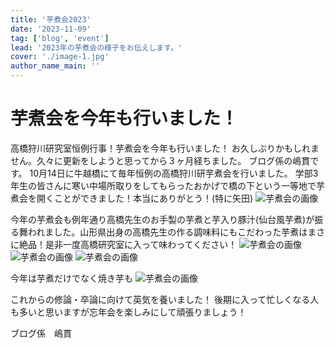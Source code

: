```yaml
---
title: '芋煮会2023'
date: '2023-11-09'
tag: ['blog', 'event']
lead: '2023年の芋煮会の様子をお伝えします。'
cover: './image-1.jpg'
author_name_main: ''
---
```


# 芋煮会を今年も行いました！

高橋狩川研究室恒例行事！芋煮会を今年も行いました！
お久しぶりかもしれません。久々に更新をしようと思ってから３ヶ月経ちました。
ブログ係の嶋貫です。
10月14日に牛越橋にて毎年恒例の高橋狩川研芋煮会を行いました。
学部3年生の皆さんに寒い中場所取りをしてもらったおかげで橋の下という一等地で芋煮会を開くことができました！本当にありがとう！(特に矢田)
![芋煮会の画像](./image-1.jpg)

今年の芋煮会も例年通り高橋先生のお手製の芋煮と芋入り豚汁(仙台風芋煮)が振る舞われました。山形県出身の高橋先生の作る調味料にもこだわった芋煮はまさに絶品！是非一度高橋研究室に入って味わってください！
![芋煮会の画像](./image-2.jpg)
![芋煮会の画像](./image-3.jpg)
![芋煮会の画像](./image-4.jpg)

今年は芋煮だけでなく焼き芋も
![芋煮会の画像](./image-5.jpg)

これからの修論・卒論に向けて英気を養いました！
後期に入って忙しくなる人も多いと思いますが忘年会を楽しみにして頑張りましょう！

ブログ係　嶋貫
